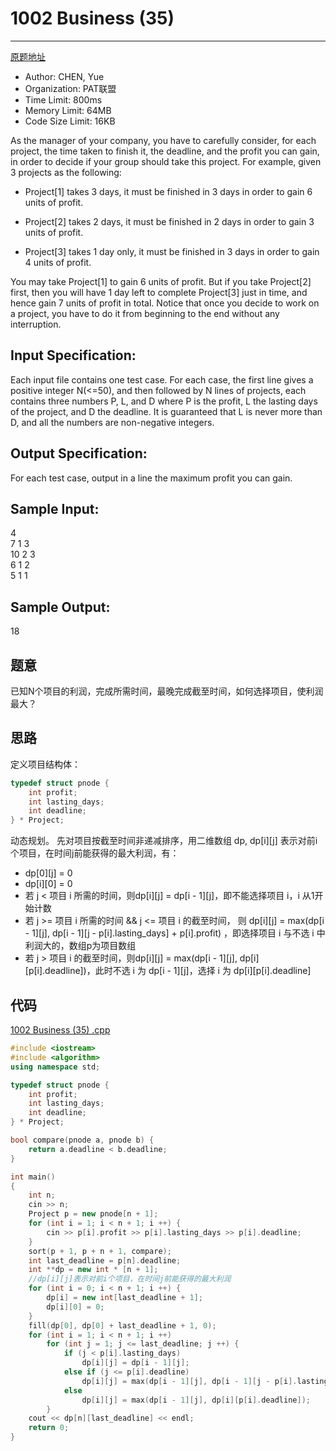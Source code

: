 # 1002 Business (35)
---
[原题地址](https://pintia.cn/problem-sets/994805148990160896/problems/994805156145643520)

* Author: CHEN, Yue
* Organization: PAT联盟
* Time Limit: 800ms
* Memory Limit: 64MB
* Code Size Limit: 16KB

As the manager of your company, you have to carefully consider, for each project, the time taken to finish it, the deadline, and the profit you can gain, in order to decide if your group should take this project. For example, given 3 projects as the following:

* Project[1] takes 3 days, it must be finished in 3 days in order to gain 6 units of profit.

* Project[2] takes 2 days, it must be finished in 2 days in order to gain 3 units of profit.

* Project[3] takes 1 day only, it must be finished in 3 days in order to gain 4 units of profit.

You may take Project[1] to gain 6 units of profit. But if you take Project[2] first, then you will have 1 day left to complete Project[3] just in time, and hence gain 7 units of profit in total. Notice that once you decide to work on a project, you have to do it from beginning to the end without any interruption.

## Input Specification:

Each input file contains one test case. For each case, the first line gives a positive integer N(<=50), and then followed by N lines of projects, each contains three numbers P, L, and D where P is the profit, L the lasting days of the project, and D the deadline. It is guaranteed that L is never more than D, and all the numbers are non-negative integers.

## Output Specification:

For each test case, output in a line the maximum profit you can gain.

## Sample Input:

4   
7 1 3  
10 2 3  
6 1 2  
5 1 1  
## Sample Output:

18  

## 题意

已知N个项目的利润，完成所需时间，最晚完成截至时间，如何选择项目，使利润最大？

## 思路
定义项目结构体：
```cpp
typedef struct pnode {
    int profit;
    int lasting_days;
    int deadline;
} * Project;
```
动态规划。
先对项目按截至时间非递减排序，用二维数组 dp, dp[i][j] 表示对前i个项目，在时间j前能获得的最大利润，有：
* dp[0][j] = 0
* dp[i][0] = 0
* 若 j < 项目 i 所需的时间，则dp[i][j] = dp[i - 1][j]，即不能选择项目 i，i 从1开始计数
* 若 j >= 项目 i 所需的时间 && j <= 项目 i 的截至时间， 则 dp[i][j] = max(dp[i - 1][j], dp[i - 1][j - p[i].lasting_days] + p[i].profit) ，即选择项目 i 与不选 i 中利润大的，数组p为项目数组
* 若 j > 项目 i 的截至时间，则dp[i][j] = max(dp[i - 1][j], dp[i][p[i].deadline])，此时不选 i 为 dp[i - 1][j]，选择 i 为 dp[i][p[i].deadline]

## 代码

[1002 Business (35) .cpp](https://github.com/jerrykcode/PAT-Practise/blob/master/PAT%20Top%20Level%20Practice/1002/1002%20Business%20(35)%20.cpp)

```cpp
#include <iostream>
#include <algorithm>
using namespace std;

typedef struct pnode {
    int profit;
    int lasting_days;
    int deadline;
} * Project;

bool compare(pnode a, pnode b) {
    return a.deadline < b.deadline;
}

int main()
{
    int n;
    cin >> n;
    Project p = new pnode[n + 1];
    for (int i = 1; i < n + 1; i ++) {
        cin >> p[i].profit >> p[i].lasting_days >> p[i].deadline;
    }
    sort(p + 1, p + n + 1, compare);
    int last_deadline = p[n].deadline;
    int **dp = new int * [n + 1];
    //dp[i][j]表示对前i个项目，在时间j前能获得的最大利润
    for (int i = 0; i < n + 1; i ++) {
        dp[i] = new int[last_deadline + 1];
        dp[i][0] = 0;
    }
    fill(dp[0], dp[0] + last_deadline + 1, 0);    
    for (int i = 1; i < n + 1; i ++)
        for (int j = 1; j <= last_deadline; j ++) {
            if (j < p[i].lasting_days)
                dp[i][j] = dp[i - 1][j];
            else if (j <= p[i].deadline) 
                dp[i][j] = max(dp[i - 1][j], dp[i - 1][j - p[i].lasting_days] + p[i].profit);
            else
                dp[i][j] = max(dp[i - 1][j], dp[i][p[i].deadline]);
        }
    cout << dp[n][last_deadline] << endl;
    return 0;
}
```


